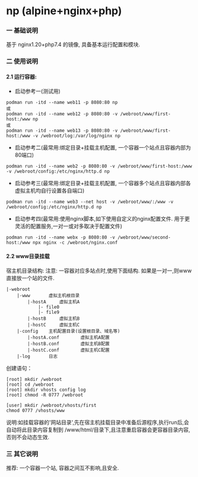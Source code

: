# np (alpine+nginx+php) 


### 一 基础说明
基于 nginx1.20+php7.4 的镜像, 具备基本运行配置和模块.


### 二 使用说明

#### 2.1 运行容器:

* 启动参考一(测试用)

```
podman run -itd --name web11 -p 8080:80 np  
或
podman run -itd --name web12 -p 8080:80 -v /webroot/www/first-host:/www np  
或
podman run -itd --name web13 -p 8080:80 -v /webroot/www/first-host:/www -v /webroot/log:/var/log/nginx np
```


* 启动参考二(最常用:绑定目录+挂载主机配置, 一个容器一个站点且容器内部为80端口)  

```
podman run -itd --name web2 -p 8080:80 -v /webroot/www/first-host:/www -v /webroot/config:/etc/nginx/http.d np  
```

* 启动参考三(最常用:绑定目录+挂载主机配置, 一个容器多个站点且容器内部各虚拟主机均自行设置各自端口)  

```
podman run -itd --name web3 --net host -v /webroot/www/:/www -v /webroot/config:/etc/nginx/http.d np  
```

* 启动参考四(最常用:使用nginx脚本,如下使用自定义的nginx配置文件. 用于更灵活的配置服务,一对一或对多取决于配置文件)  

```
podman run -itd --name webx -p 8080:80 -v /webroot/www/second-host:/www npx nginx -c /webroot/nginx.conf  
```


#### 2.2 www目录挂载

宿主机目录结构:
注意: 一容器对应多站点时,使用下面结构. 如果是一对一,则www直接放一个站的文件.
```
|-webroot
	|-www		虚拟主机根目录
		|-hostA		虚拟主机A
			|- file0
			|- file9
		|-hostB		虚拟主机B
		|-hostC		虚拟主机C
	|-config	主机配置目录(设置根目录、域名等)
		|-hostA.conf		虚拟主机A配置
		|-hostB.conf		虚拟主机B配置
		|-hostC.conf		虚拟主机C配置
	|-log		日志
```


创建语句：
```
[root] mkdir /webroot
[root] cd /webroot
[root] mkdir vhosts config log
[root] chmod -R 0777 /webroot

[user] mkdir /webroot/vhosts/first
chmod 0777 /vhosts/www
```

说明:如挂载容器的'网站目录',先在宿主机挂载目录中准备后源程序,执行run后,会自动将此目录内容复制到 /www/html/目录下,且注意重启容器会更容器目录内容,否则不会动态生效.



### 三 其它说明

推荐: 一个容器一个站, 容器之间互不影响,且安全.  



